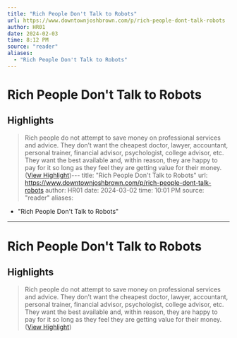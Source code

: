 ```yaml
---
title: "Rich People Don't Talk to Robots"
url: https://www.downtownjoshbrown.com/p/rich-people-dont-talk-robots
author: HR01
date: 2024-02-03
time: 8:12 PM
source: "reader"
aliases:
  - "Rich People Don't Talk to Robots"
---
```

# Rich People Don't Talk to Robots

## Highlights
> Rich people do not attempt to save money on professional services and advice. They don’t want the cheapest doctor, lawyer, accountant, personal trainer, financial advisor, psychologist, college advisor, etc. They want the best available and, within reason, they are happy to pay for it so long as they feel they are getting value for their money. ([View Highlight](https://read.readwise.io/read/01hn2zzvs1mw0dydw0365yyvvm))---
title: "Rich People Don't Talk to Robots"
url: https://www.downtownjoshbrown.com/p/rich-people-dont-talk-robots
author: HR01
date: 2024-03-02
time: 10:01 PM
source: "reader"
aliases:
  - "Rich People Don't Talk to Robots"
---
# Rich People Don't Talk to Robots

## Highlights
> Rich people do not attempt to save money on professional services and advice. They don’t want the cheapest doctor, lawyer, accountant, personal trainer, financial advisor, psychologist, college advisor, etc. They want the best available and, within reason, they are happy to pay for it so long as they feel they are getting value for their money. ([View Highlight](https://read.readwise.io/read/01hn2zzvs1mw0dydw0365yyvvm))

